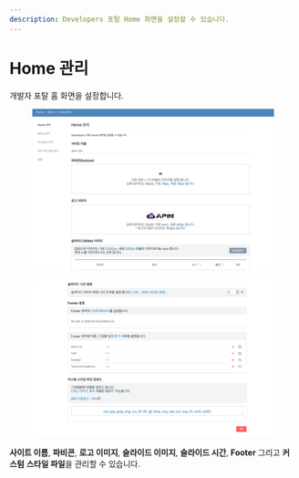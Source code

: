 ```yaml
---
description: Developers 포탈 Home 화면을 설정할 수 있습니다.
---
```


# Home 관리

개발자 포탈 홈 화면을 설정합니다.

<figure><img src="../../.gitbook/assets/image.png" alt=""><figcaption></figcaption></figure>

<figure><img src="../../.gitbook/assets/image (2) (1).png" alt=""><figcaption></figcaption></figure>

**사이트 이름**, **파비콘**, **로고 이미지**, **슬라이드 이미지**, **슬라이드 시간**, **Footer** 그리고 **커스텀** **스타일 파일**을 관리할 수 있습니다.

